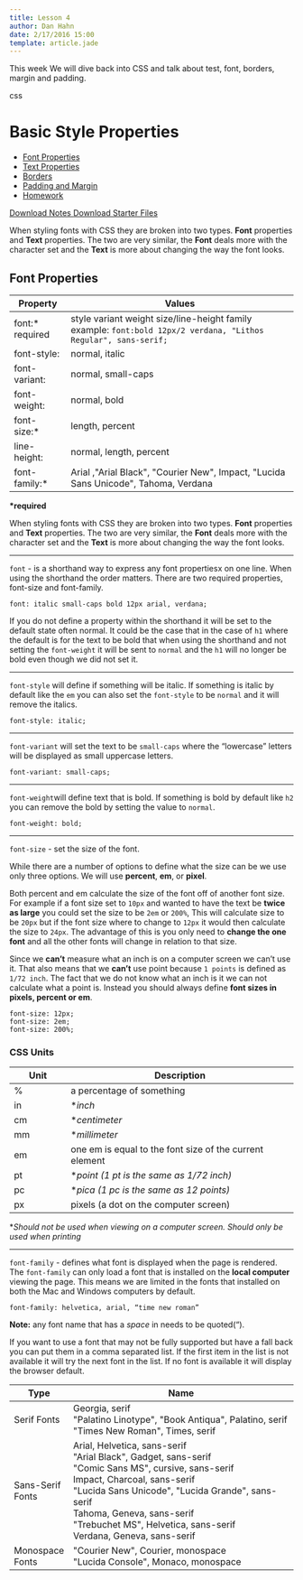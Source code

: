 ```yaml
---
title: Lesson 4
author: Dan Hahn
date: 2/17/2016 15:00
template: article.jade
---
```


This week We will dive back into CSS and talk about test, font, borders, margin and padding. <div><span class="label label-default css"><i class="fa fa-css3"></i>css</span></div>

<span class="more"></span>

# Basic Style Properties

* [Font Properties]()
* [Text Properties](text.html)
* [Borders](borders.html)
* [Padding and Margin](padding-margin.html)
* [Homework](homework.html)

[Download Notes <i class="icon-download-alt icon-white"></i>](week4-notes.zip)
[Download Starter Files <i class="icon-download-alt icon-white"></i>](week4.zip)


When styling fonts with CSS they are broken into two types.  **Font** properties and **Text** properties. The two are very similar, the **Font** deals more with the character set and the **Text** is more about changing the way the font looks.

## Font Properties
Property|Values
-|-
font:\* <br>required|style variant weight size/line-height family<br> example: `font:bold 12px/2 verdana, "Lithos Regular", sans-serif;`
font-style:|normal, italic
font-variant:|normal, small-caps
font-weight:|normal, bold
font-size:\*|length, percent
line-height:|normal, length, percent
font-family:\*|Arial ,"Arial Black", "Courier New", Impact, "Lucida Sans Unicode", Tahoma, Verdana

**\*required**

When styling fonts with CSS they are broken into two types.  **Font** properties and **Text** properties. The two are very similar, the **Font** deals more with the character set and the **Text** is more about changing the way the font looks.

---

`font` - is a shorthand way to express any font propertiesx on one line.  When using the shorthand the order matters.  There are two required properties, font-size and font-family.

	font: italic small-caps bold 12px arial, verdana;

If you do not define a property within the shorthand it will be set to the default state often normal. It could be the case that in the case of `h1` where the default is for the text to be bold that when using the shorthand and not setting the `font-weight` it will be sent to `normal` and the `h1` will no longer be bold even though we did not set it.

---

`font-style` will define if something will be italic.  If something is italic by default like the `em` you can also set the `font-style` to be `normal` and it will remove the italics.

	font-style: italic;

---

`font-variant` will set the text to be `small-caps` where the “lowercase” letters will be displayed as small uppercase letters.

	font-variant: small-caps;

---

`font-weight`will define text that is bold.  If something is bold by default like `h2` you can remove the bold by setting the value to `normal`.

	font-weight: bold;

---

`font-size` - set the size of the font.

While there are a number of options to define what the size can be we use only three options.  We will use **percent**, **em**, or **pixel**.

Both percent and em calculate the size of the font off of another font size. For example if a font size set to `10px` and wanted to have the text be **twice as large** you could set the size to be `2em` or `200%`,  This will calculate size to be `20px` but if the font size where to change to `12px` it would then calculate the size to `24px`.  The advantage of this is you only need to **change the one font** and all the other fonts will change in relation to that size.

Since we **can’t** measure what an inch is on a computer screen we can’t use it. That also means that we **can’t** use point because `1 points` is defined as `1/72 inch`.  The fact that we do not know what an inch is it we can not calculate what a point is.  Instead you should always define **font sizes in pixels, percent or em**.

	font-size: 12px;
	font-size: 2em;
	font-size: 200%;

### CSS Units
Unit|Description
-|-
%|a percentage of something
in|\**inch*
cm|\**centimeter*
mm|\**millimeter*
em|one em is equal to the font size of the current element
pt|\**point (1 pt is the same as 1/72 inch)*
pc|\**pica (1 pc is the same as 12 points)*
px|pixels (a dot on the computer screen)

\**Should not be used when viewing on a computer screen. Should only be used when printing*

---

`font-family` - defines what font is displayed when the page is rendered.  The `font-family` can only load a font that is installed on the **local computer** viewing the page.   This means we are limited in the fonts that installed on both the Mac and Windows computers by default.

	font-family: helvetica, arial, “time new roman”

**Note:** any font name that has a *space* in needs to be quoted(“).

If you want to use a font that may not be fully supported but have a fall back you can put them in a comma separated list.  If the first item in the list is not available it will try the next font in the list.  If no font is available it will display the browser default.

Type|Name
---|----
Serif Fonts|Georgia, serif<br>"Palatino Linotype", "Book Antiqua", Palatino, serif<br>"Times New Roman", Times, serif
Sans-Serif Fonts|Arial, Helvetica, sans-serif	<br>"Arial Black", Gadget, sans-serif<br>"Comic Sans MS", cursive, sans-serif<br>Impact, Charcoal, sans-serif<br>"Lucida Sans Unicode", "Lucida Grande", sans-serif<br>Tahoma, Geneva, sans-serif<br>"Trebuchet MS", Helvetica, sans-serif<br>Verdana, Geneva, sans-serif
Monospace Fonts|"Courier New", Courier, monospace<br>"Lucida Console", Monaco, monospace
<style>
table tr td:nth-child(1){width:20%}
td .label {margin-right: 4px;cursor: pointer;}
</style>


<script src="lesson5.js"></script>
